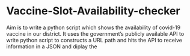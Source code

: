 # Vaccine-Slot-Availability-checker
Aim is to write a python script which shows the availability of covid-19 vaccine in our district.
It uses the government’s publicly available API to write python script to constructs a URL path and hits the API to receive information in a JSON and diplay the  
